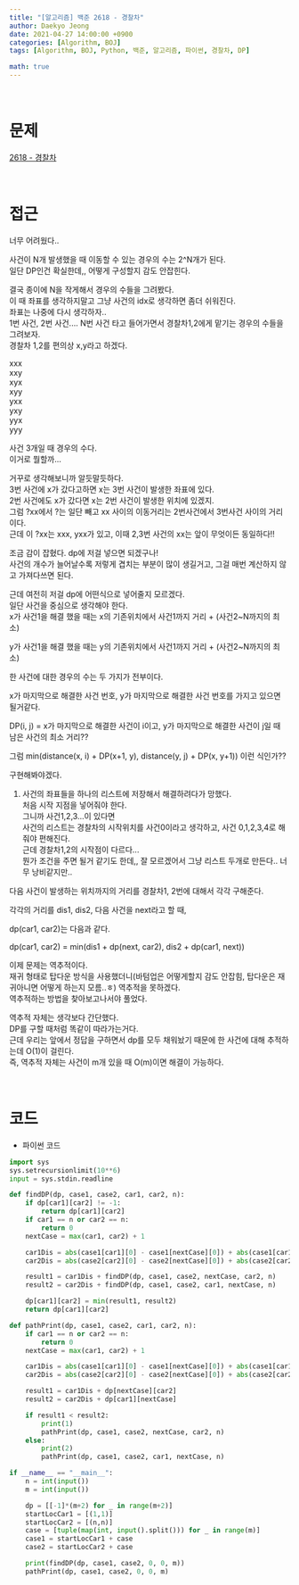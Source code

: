 ```yaml
---
title: "[알고리즘] 백준 2618 - 경찰차"
author: Daekyo Jeong
date: 2021-04-27 14:00:00 +0900
categories: [Algorithm, BOJ]
tags: [Algorithm, BOJ, Python, 백준, 알고리즘, 파이썬, 경찰차, DP]

math: true
---
```



<br/>

# **문제**

[2618 - 경찰차](https://www.acmicpc.net/problem/2618)

<br/>

# **접근**

너무 어려웠다..

사건이 N개 발생했을 때 이동할 수 있는 경우의 수는 2^N개가 된다.  
일단 DP인건 확실한데,, 어떻게 구성할지 감도 안잡힌다.  

결국 종이에 N을 작게해서 경우의 수들을 그려봤다.  
이 때 좌표를 생각하지말고 그냥 사건의 idx로 생각하면 좀더 쉬워진다.  
좌표는 나중에 다시 생각하자..   
1번 사건, 2번 사건.... N번 사건 타고 들어가면서 경찰차1,2에게 맡기는 경우의 수들을 그려보자.  
경찰차 1,2를 편의상 x,y라고 하겠다.  

xxx  
xxy  
xyx  
xyy  
yxx  
yxy  
yyx  
yyy  

사건 3개일 때 경우의 수다.  
이거로 뭘할까...   

거꾸로 생각해보니까 알듯말듯하다.  
3번 사건에 x가 갔다고하면 x는 3번 사건이 발생한 좌표에 있다.  
2번 사건에도 x가 갔다면 x는 2번 사건이 발생한 위치에 있겠지.  
그럼 ?xx에서 ?는 일단 빼고 xx 사이의 이동거리는 2번사건에서 3번사건 사이의 거리이다.  
근데 이 ?xx는 xxx, yxx가 있고, 이때 2,3번 사건의 xx는 앞이 무엇이든 동일하다!!  

조금 감이 잡혔다. dp에 저걸 넣으면 되겠구나!  
사건의 개수가 늘어날수록 저렇게 겹치는 부분이 많이 생길거고, 그걸 매번 계산하지 않고 가져다쓰면 된다.  

근데 여전히 저걸 dp에 어떤식으로 넣어줄지 모르겠다.  
일단 사건을 중심으로 생각해야 한다.  
x가 사건1을 해결 했을 때는
x의 기존위치에서 사건1까지 거리 + (사건2~N까지의 최소)  

y가 사건1을 해결 했을 때는
y의 기존위치에서 사건1까지 거리 + (사건2~N까지의 최소)  

한 사건에 대한 경우의 수는 두 가지가 전부이다.  

x가 마지막으로 해결한 사건 번호, y가 마지막으로 해결한 사건 번호를 가지고 있으면 될거같다.  

DP(i, j) = x가 마지막으로 해결한 사건이 i이고, y가 마지막으로 해결한 사건이 j일 때 남은 사건의 최소 거리??  

그럼 min(distance(x, i) + DP(x+1, y), distance(y, j) + DP(x, y+1)) 이런 식인가??  

구현해봐야겠다.  


1. 사건의 좌표들을 하나의 리스트에 저장해서 해결하려다가 망했다.  
처음 시작 지점을 넣어줘야 한다.  
그니까 사건1,2,3...이 있다면  
사건의 리스트는 경찰차의 시작위치를 사건0이라고 생각하고, 사건 0,1,2,3,4로 해줘야 편해진다.  
근데 경찰차1,2의 시작점이 다르다...  
뭔가 조건을 주면 될거 같기도 한데,, 잘 모르겠어서 그냥 리스트 두개로 만든다.. 너무 낭비같지만..   

다음 사건이 발생하는 위치까지의 거리를 경찰차1, 2번에 대해서 각각 구해준다.  

각각의 거리를 dis1, dis2, 다음 사건을 next라고 할 때,  

dp(car1, car2)는 다음과 같다.  

dp(car1, car2) = min(dis1 + dp(next, car2), dis2 + dp(car1, next))  

이제 문제는 역추적이다.  
재귀 형태로 탑다운 방식을 사용했더니(바텀업은 어떻게할지 감도 안잡힘, 탑다운은 재귀아니면 어떻게 하는지 모름..ㅎ) 역추적을 못하겠다.  
역추적하는 방법을 찾아보고나서야 풀었다.  

역추적 자체는 생각보다 간단했다.  
DP를 구할 때처럼 똑같이 따라가는거다.  
근데 우리는 앞에서 정답을 구하면서 dp를 모두 채워놨기 때문에 한 사건에 대해 추적하는데 O(1)이 걸린다.  
즉, 역추적 자체는 사건이 m개 있을 때 O(m)이면 해결이 가능하다.  



<br/>

# **코드**

- 파이썬 코드   

```py
import sys
sys.setrecursionlimit(10**6)
input = sys.stdin.readline

def findDP(dp, case1, case2, car1, car2, n):
    if dp[car1][car2] != -1:
        return dp[car1][car2]
    if car1 == n or car2 == n:
        return 0
    nextCase = max(car1, car2) + 1

    car1Dis = abs(case1[car1][0] - case1[nextCase][0]) + abs(case1[car1][1] - case1[nextCase][1])
    car2Dis = abs(case2[car2][0] - case2[nextCase][0]) + abs(case2[car2][1] - case2[nextCase][1])

    result1 = car1Dis + findDP(dp, case1, case2, nextCase, car2, n)
    result2 = car2Dis + findDP(dp, case1, case2, car1, nextCase, n)

    dp[car1][car2] = min(result1, result2)
    return dp[car1][car2]

def pathPrint(dp, case1, case2, car1, car2, n):
    if car1 == n or car2 == n:
        return 0
    nextCase = max(car1, car2) + 1

    car1Dis = abs(case1[car1][0] - case1[nextCase][0]) + abs(case1[car1][1] - case1[nextCase][1])
    car2Dis = abs(case2[car2][0] - case2[nextCase][0]) + abs(case2[car2][1] - case2[nextCase][1])

    result1 = car1Dis + dp[nextCase][car2]
    result2 = car2Dis + dp[car1][nextCase]

    if result1 < result2:
        print(1)
        pathPrint(dp, case1, case2, nextCase, car2, n)
    else:
        print(2)
        pathPrint(dp, case1, case2, car1, nextCase, n)

if __name__ == "__main__":
    n = int(input())
    m = int(input())

    dp = [[-1]*(m+2) for _ in range(m+2)]
    startLocCar1 = [(1,1)]
    startLocCar2 = [(n,n)]
    case = [tuple(map(int, input().split())) for _ in range(m)]
    case1 = startLocCar1 + case
    case2 = startLocCar2 + case

    print(findDP(dp, case1, case2, 0, 0, m))
    pathPrint(dp, case1, case2, 0, 0, m)
```

<br/>
